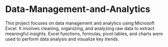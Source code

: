 # Data-Management-and-Analytics
This project focuses on data management and analytics using Microsoft Excel. It involves cleaning, organizing, and analyzing raw data to extract meaningful insights. Excel functions, formulas, pivot tables, and charts were used to perform data analysis and visualize key trends.
